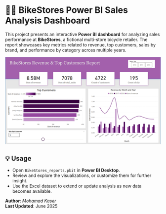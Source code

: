 # 🚴‍♂️ BikeStores Power BI Sales Analysis Dashboard

This project presents an interactive **Power BI dashboard** for analyzing sales performance at **BikeStores**, a fictional multi-store bicycle retailer. The report showcases key metrics related to revenue, top customers, sales by brand, and performance by category across multiple years.

![BikeStores Power BI Report Preview](BikeStoresReport.png)

## 💡 Usage

- Open `BikeStores_reports.pbit` in **Power BI Desktop**.
- Review and explore the visualizations, or customize them for further insight.
- Use the Excel dataset to extend or update analysis as new data becomes available.


**Author**: *Mohamad Kaser*  
**Last Updated**: June 2025
